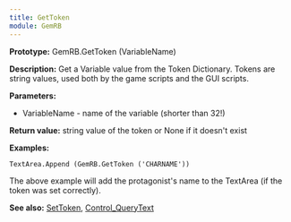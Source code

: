 ```yaml
---
title: GetToken
module: GemRB
---
```


**Prototype:** GemRB.GetToken (VariableName)

**Description:** Get a Variable value from the Token Dictionary. Tokens are 
string values, used both by the game scripts and the GUI scripts.

**Parameters:**
  * VariableName - name of the variable (shorter than 32!)

**Return value:** string value of the token or None if it doesn't exist

**Examples:**

    TextArea.Append (GemRB.GetToken ('CHARNAME'))

The above example will add the protagonist's name to the TextArea (if the token was set correctly).

**See also:** [SetToken](SetToken.md), [Control_QueryText](Control_QueryText.md)

